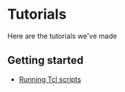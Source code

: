 # Tutorials

Here are the tutorials we've made


## Getting started
* [Running Tcl scripts](/TCL_RunningTCL/)
